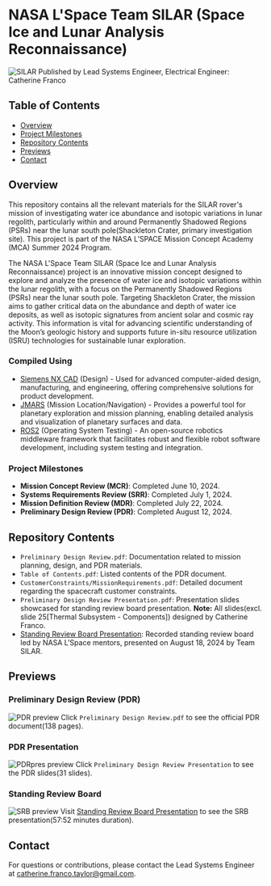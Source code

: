 # NASA L'Space Team SILAR (Space Ice and Lunar Analysis Reconnaissance)

![SILAR](https://github.com/user-attachments/assets/394af25c-5f5b-40cc-9443-7e7c25396275)
Published by Lead Systems Engineer, Electrical Engineer: Catherine Franco

## Table of Contents
- [Overview](#overview)
- [Project Milestones](#project-milestones)
- [Repository Contents](#repository-contents)
- [Previews](#previews)
- [Contact](#contact)

## Overview
This repository contains all the relevant materials for the SILAR rover's mission of investigating water ice abundance and isotopic variations in lunar regolith, particularly within and around Permanently Shadowed Regions (PSRs) near the lunar south pole(Shackleton Crater, primary investigation site). This project is part of the NASA L’SPACE Mission Concept Academy (MCA) Summer 2024 Program.

The NASA L'Space Team SILAR (Space Ice and Lunar Analysis Reconnaissance) project is an innovative mission concept designed to explore and analyze the presence of water ice and isotopic variations within the lunar regolith, with a focus on the Permanently Shadowed Regions (PSRs) near the lunar south pole. Targeting Shackleton Crater, the mission aims to gather critical data on the abundance and depth of water ice deposits, as well as isotopic signatures from ancient solar and cosmic ray activity. This information is vital for advancing scientific understanding of the Moon’s geologic history and supports future in-situ resource utilization (ISRU) technologies for sustainable lunar exploration.

### Compiled Using
- [Siemens NX CAD](https://plm.sw.siemens.com/en-US/nx/) (Design) - Used for advanced computer-aided design, manufacturing, and engineering, offering comprehensive solutions for product development.
- [JMARS](https://jmars.asu.edu/) (Mission Location/Navigation) - Provides a powerful tool for planetary exploration and mission planning, enabling detailed analysis and visualization of planetary surfaces and data.
- [ROS2](https://www.ros.org/) (Operating System Testing) - An open-source robotics middleware framework that facilitates robust and flexible robot software development, including system testing and integration.

### Project Milestones
- **Mission Concept Review (MCR)**: Completed June 10, 2024.
- **Systems Requirements Review (SRR)**: Completed July 1, 2024.
- **Mission Definition Review (MDR)**: Completed July 22, 2024.
- **Preliminary Design Review (PDR)**: Completed August 12, 2024.

## Repository Contents
- `Preliminary Design Review.pdf`: Documentation related to mission planning, design, and PDR materials.
- `Table of Contents.pdf`: Listed contents of the PDR document.
- `CustomerConstraints/MissionRequirements.pdf`: Detailed document regarding the spacecraft customer constraints.
- `Preliminary Design Review Presentation.pdf`: Presentation slides showcased for standing review board presentation. **Note:** All slides(excl. slide 25[Thermal Subsystem - Components]) designed by Catherine Franco.
- [Standing Review Board Presentation](https://drive.google.com/file/d/1gWsAY3iNVzIh2TXy8-boYvtRTp2FwQp4/view?usp=sharing): Recorded standing review board led by NASA L'Space mentors, presented on August 18, 2024 by Team SILAR.

## Previews

### Preliminary Design Review (PDR)
![PDR preview](https://github.com/user-attachments/assets/6322432f-4bb3-4f66-ae43-d4da2d535d0e)
Click `Preliminary Design Review.pdf` to see the official PDR document(138 pages).

### PDR Presentation
![PDRpres preview](https://github.com/user-attachments/assets/746cac55-f2ab-44f9-86dd-968938f1c7f9)
Click `Preliminary Design Review Presentation` to see the PDR slides(31 slides).

### Standing Review Board
![SRB preview](https://github.com/user-attachments/assets/4cf7aacf-21a5-45ff-a407-044524488c75)
Visit [Standing Review Board Presentation](https://drive.google.com/file/d/1gWsAY3iNVzIh2TXy8-boYvtRTp2FwQp4/view?usp=sharing) to see the SRB presentation(57:52 minutes duration).

## Contact

For questions or contributions, please contact the Lead Systems Engineer at [catherine.franco.taylor@gmail.com](catherine.franco.taylor@gmail.com).
